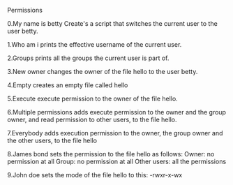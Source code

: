 Permissions

0.My name is betty
Create's a script that switches the current user to the user betty.

1.Who am i
prints the effective username of the current user.

2.Groups
prints all the groups the current user is part of.

3.New owner
changes the owner of the file hello to the user betty.

4.Empty
creates an empty file called hello

5.Execute
execute permission to the owner of the file hello.

6.Multiple permissions
adds execute permission to the owner and the group owner, and read permission to other users, to the file hello.

7.Everybody
 adds execution permission to the owner, the group owner and the other users, to the file hello

8.James bond
sets the permission to the file hello as follows:
Owner: no permission at all
Group: no permission at all
Other users: all the permissions

9.John doe
sets the mode of the file hello to this:
-rwxr-x-wx
